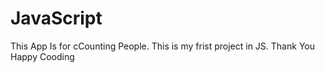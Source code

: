 # JavaScript
This App Is for cCounting People. This is my frist project in JS.
Thank You
Happy Cooding
